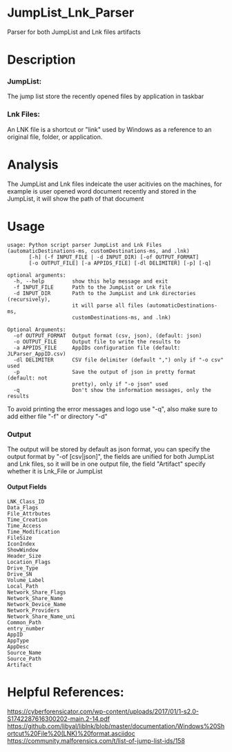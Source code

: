 # JumpList_Lnk_Parser
Parser for both JumpList and Lnk files artifacts


# Description
### JumpList: 
The jump list store the recently opened files by application in taskbar
### Lnk Files:
An LNK file is a shortcut or "link" used by Windows as a reference to an original file, folder, or application.

# Analysis
The JumpList and Lnk files indeicate the user acitivies on the machines, for example is user opened word document recently and stored in the JumpList, it will show the path of that document

# Usage
```
usage: Python script parser JumpList and Lnk Files (automaticDestinations-ms, customDestinations-ms, and .lnk)
       [-h] (-f INPUT_FILE | -d INPUT_DIR) [-of OUTPUT_FORMAT]
       [-o OUTPUT_FILE] [-a APPIDS_FILE] [-dl DELIMITER] [-p] [-q]

optional arguments:
  -h, --help         show this help message and exit
  -f INPUT_FILE      Path to the JumpList or Lnk file
  -d INPUT_DIR       Path to the JumpList and Lnk directories (recursively),
                     it will parse all files (automaticDestinations-ms,
                     customDestinations-ms, and .lnk)

Optional Arguments:
  -of OUTPUT_FORMAT  Output format (csv, json), (default: json)
  -o OUTPUT_FILE     Output file to write the results to
  -a APPIDS_FILE     AppIDs configuration file (default: JLParser_AppID.csv)
  -dl DELIMITER      CSV file delimiter (default ",") only if "-o csv" used
  -p                 Save the output of json in pretty format (default: not
                     pretty), only if "-o json" used
  -q                 Don't show the information messages, only the results
```

To avoid printing the error messages and logo use "-q", also make sure to add either file "-f" or directory "-d"


### Output
The output will be stored by default as json format, you can specify the output format by "-of \[csv|json\]", the fields are unified for both JumpList and Lnk files, so it will be in one output file, the field "Artifact" specify whether it is Lnk_File or JumpList

#### Output Fields 
```
LNK_Class_ID
Data_Flags
File_Attrbutes
Time_Creation
Time_Access
Time_Modification
FileSize
IconIndex
ShowWindow
Header_Size
Location_Flags
Drive_Type
Drive_SN
Volume_Label
Local_Path
Network_Share_Flags
Network_Share_Name
Network_Device_Name
Network_Providers
Network_Share_Name_uni
Common_Path
entry_number
AppID
AppType
AppDesc
Source_Name
Source_Path
Artifact
```

# Helpful References: 
https://cyberforensicator.com/wp-content/uploads/2017/01/1-s2.0-S1742287616300202-main.2-14.pdf
https://github.com/libyal/liblnk/blob/master/documentation/Windows%20Shortcut%20File%20(LNK)%20format.asciidoc
https://community.malforensics.com/t/list-of-jump-list-ids/158
